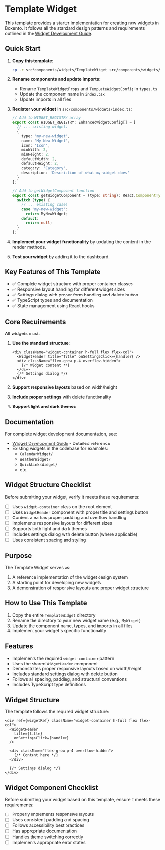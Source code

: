 # Template Widget

This template provides a starter implementation for creating new widgets in Boxento. It follows all the standard design patterns and requirements outlined in the [Widget Development Guide](../../../docs/WIDGET_DEVELOPMENT.md).

## Quick Start

1. **Copy this template**: 
   ```bash
   cp -r src/components/widgets/TemplateWidget src/components/widgets/MyNewWidget
   ```

2. **Rename components and update imports**:
   - Rename `TemplateWidgetProps` and `TemplateWidgetConfig` in `types.ts`
   - Update the component name in `index.tsx`
   - Update imports in all files

3. **Register your widget** in `src/components/widgets/index.ts`:
   ```typescript
   // Add to WIDGET_REGISTRY array
   export const WIDGET_REGISTRY: EnhancedWidgetConfig[] = [
     // ... existing widgets
     {
       type: 'my-new-widget',
       name: 'My New Widget',
       icon: 'Icon',
       minWidth: 2,
       minHeight: 2,
       defaultWidth: 2,
       defaultHeight: 2,
       category: 'Category',
       description: 'Description of what my widget does'
     }
   ];

   // Add to getWidgetComponent function
   export const getWidgetComponent = (type: string): React.ComponentType<WidgetProps<any>> | null => {
     switch (type) {
       // ... existing cases
       case 'my-new-widget':
         return MyNewWidget;
       default:
         return null;
     }
   };
   ```

4. **Implement your widget functionality** by updating the content in the render methods.

5. **Test your widget** by adding it to the dashboard.

## Key Features of This Template

- ✅ Complete widget structure with proper container classes
- ✅ Responsive layout handling for different widget sizes
- ✅ Settings dialog with proper form handling and delete button
- ✅ TypeScript types and documentation
- ✅ State management using React hooks

## Core Requirements

All widgets must:

1. **Use the standard structure**:
   ```tsx
   <div className="widget-container h-full flex flex-col">
     <WidgetHeader title="Title" onSettingsClick={handler} />
     <div className="flex-grow p-4 overflow-hidden">
       {/* Widget content */}
     </div>
     {/* Settings dialog */}
   </div>
   ```

2. **Support responsive layouts** based on width/height
3. **Include proper settings** with delete functionality
4. **Support light and dark themes**

## Documentation

For complete widget development documentation, see:

- [Widget Development Guide](../../../docs/WIDGET_DEVELOPMENT.md) - Detailed reference
- Existing widgets in the codebase for examples:
  - `CalendarWidget/`
  - `WeatherWidget/`
  - `QuickLinksWidget/`
  - etc.

## Widget Structure Checklist

Before submitting your widget, verify it meets these requirements:

- [ ] Uses `widget-container` class on the root element
- [ ] Uses `WidgetHeader` component with proper title and settings button
- [ ] Content area has proper padding and overflow handling
- [ ] Implements responsive layouts for different sizes
- [ ] Supports both light and dark themes
- [ ] Includes settings dialog with delete button (where applicable)
- [ ] Uses consistent spacing and styling

## Purpose

The Template Widget serves as:

1. A reference implementation of the widget design system
2. A starting point for developing new widgets
3. A demonstration of responsive layouts and proper widget structure

## How to Use This Template

1. Copy the entire `TemplateWidget` directory
2. Rename the directory to your new widget name (e.g., `MyWidget`)
3. Update the component name, types, and imports in all files
4. Implement your widget's specific functionality

## Features

- Implements the required `widget-container` pattern
- Uses the shared `WidgetHeader` component
- Demonstrates proper responsive layouts based on width/height
- Includes standard settings dialog with delete button
- Follows all spacing, padding, and structural conventions
- Includes TypeScript type definitions

## Widget Structure

The template follows the required widget structure:

```tsx
<div ref={widgetRef} className="widget-container h-full flex flex-col">
  <WidgetHeader 
    title={title} 
    onSettingsClick={handler}
  />
  
  <div className="flex-grow p-4 overflow-hidden">
    {/* Content here */}
  </div>
  
  {/* Settings dialog */}
</div>
```

## Widget Component Checklist

Before submitting your widget based on this template, ensure it meets these requirements:

- [ ] Properly implements responsive layouts
- [ ] Uses consistent padding and spacing
- [ ] Follows accessibility best practices
- [ ] Has appropriate documentation
- [ ] Handles theme switching correctly 
- [ ] Implements appropriate error states 